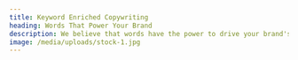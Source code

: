```yaml
---
title: Keyword Enriched Copywriting
heading: Words That Power Your Brand
description: We believe that words have the power to drive your brand's visibility and persuade your audience. Our team of experienced copywriters knows how to craft compelling copy that not only speaks to your audience but also resonates with search engines. We take a data-driven approach to keyword research and seamlessly integrate it into your copy to boost your brand's online presence. Our copy isn't just content; it's a strategic tool that enhances your brand's impact. Let us be your wordsmiths, supercharging your copy and powering your brand's success!
image: /media/uploads/stock-1.jpg
---
```

